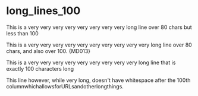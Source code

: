 # long_lines_100

This is a very very very very very very very very long line over 80 chars but less than 100

This is a very very very very very very very very very very long line over 80 chars, and also over 100. {MD013}

This is a very very very very very very very very very long line that is exactly 100 characters long

This line however, while very long, doesn't have whitespace after the 100th columnwhichallowsforURLsandotherlongthings.
